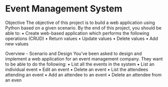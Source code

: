# Event Management System

Objective
The objective of this project is to build a web application using Python based on a given scenario. 
By the end of this project, you should be able to:
▪ Create web-based application which performs the following operations (CRUD)
• Return values
• Update values
• Delete values
• Add new values

Overview - Scenario and Design
You’ve been asked to design and implement a web application for an event management company. 
They want to be able to do the following:
▪ List all the events in the system
▪ List an individual event
▪ Edit an event
▪ Delete an event
▪ List the attendees attending an event
▪ Add an attendee to an event
▪ Delete an attendee from an even
